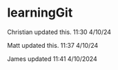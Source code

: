 # learningGit

Christian updated this. 11:30 4/10/24

Matt updated this. 11:37 4/10/24

James updated 11:41 4/10/2024